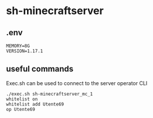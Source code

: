 # sh-minecraftserver

## .env
```
MEMORY=8G
VERSION=1.17.1
```

## useful commands
Exec.sh can be used to connect to the server operator CLI
```
./exec.sh sh-minecraftserver_mc_1
whitelist on
whitelist add Utente69
op Utente69
```
